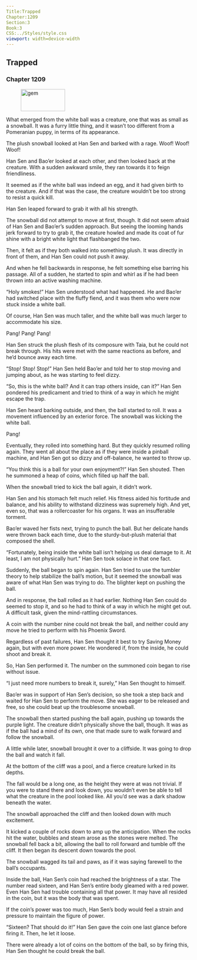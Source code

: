 ```yaml
---
Title:Trapped 
Chapter:1209 
Section:3 
Book:3 
CSS:../Styles/style.css 
viewport: width=device-width
---
```

  
## Trapped
### Chapter 1209
  
<figure>
	<img src="../Images/gem.gif" alt="gem" id="gem" width="120" height="60" />
</figure>
  

  
What emerged from the white ball was a creature, one that was as small as a snowball. It was a furry little thing, and it wasn’t too different from a Pomeranian puppy, in terms of its appearance.

The plush snowball looked at Han Sen and barked with a rage. Woof! Woof! Woof!

Han Sen and Bao’er looked at each other, and then looked back at the creature. With a sudden awkward smile, they ran towards it to feign friendliness.

It seemed as if the white ball was indeed an egg, and it had given birth to the creature. And if that was the case, the creature wouldn’t be too strong to resist a quick kill.

Han Sen leaped forward to grab it with all his strength.

The snowball did not attempt to move at first, though. It did not seem afraid of Han Sen and Bao’er’s sudden approach. But seeing the looming hands jerk forward to try to grab it, the creature howled and made its coat of fur shine with a bright white light that flashbanged the two.

Then, it felt as if they both walked into something plush. It was directly in front of them, and Han Sen could not push it away.

And when he fell backwards in response, he felt something else barring his passage. All of a sudden, he started to spin and whirl as if he had been thrown into an active washing machine.

“Holy smokes!” Han Sen understood what had happened. He and Bao’er had switched place with the fluffy fiend, and it was them who were now stuck inside a white ball.

Of course, Han Sen was much taller, and the white ball was much larger to accommodate his size.

Pang! Pang! Pang!

Han Sen struck the plush flesh of its composure with Taia, but he could not break through. His hits were met with the same reactions as before, and he’d bounce away each time.

“Stop! Stop! Stop!” Han Sen held Bao’er and told her to stop moving and jumping about, as he was starting to feel dizzy.

“So, this is the white ball? And it can trap others inside, can it?” Han Sen pondered his predicament and tried to think of a way in which he might escape the trap.

Han Sen heard barking outside, and then, the ball started to roll. It was a movement influenced by an exterior force. The snowball was kicking the white ball.

Pang!

Eventually, they rolled into something hard. But they quickly resumed rolling again. They went all about the place as if they were inside a pinball machine, and Han Sen got so dizzy and off-balance, he wanted to throw up.

“You think this is a ball for your own enjoyment?!” Han Sen shouted. Then he summoned a heap of coins, which filled up half the ball.

When the snowball tried to kick the ball again, it didn’t work.

Han Sen and his stomach felt much relief. His fitness aided his fortitude and balance, and his ability to withstand dizziness was supremely high. And yet, even so, that was a rollercoaster for his organs. It was an insufferable torment.

Bao’er waved her fists next, trying to punch the ball. But her delicate hands were thrown back each time, due to the sturdy-but-plush material that composed the shell.

“Fortunately, being inside the white ball isn’t helping us deal damage to it. At least, I am not physically hurt.” Han Sen took solace in that one fact.

Suddenly, the ball began to spin again. Han Sen tried to use the tumbler theory to help stabilize the ball’s motion, but it seemed the snowball was aware of what Han Sen was trying to do. The blighter kept on pushing the ball.

And in response, the ball rolled as it had earlier. Nothing Han Sen could do seemed to stop it, and so he had to think of a way in which he might get out. A difficult task, given the mind-rattling circumstances.

A coin with the number nine could not break the ball, and neither could any move he tried to perform with his Phoenix Sword.

Regardless of past failures, Han Sen thought it best to try Saving Money again, but with even more power. He wondered if, from the inside, he could shoot and break it.

So, Han Sen performed it. The number on the summoned coin began to rise without issue.

“I just need more numbers to break it, surely,” Han Sen thought to himself.

Bao’er was in support of Han Sen’s decision, so she took a step back and waited for Han Sen to perform the move. She was eager to be released and free, so she could beat up the troublesome snowball.

The snowball then started pushing the ball again, pushing up towards the purple light. The creature didn’t physically shove the ball, though. It was as if the ball had a mind of its own, one that made sure to walk forward and follow the snowball.

A little while later, snowball brought it over to a cliffside. It was going to drop the ball and watch it fall.

At the bottom of the cliff was a pool, and a fierce creature lurked in its depths.

The fall would be a long one, as the height they were at was not trivial. If you were to stand there and look down, you wouldn’t even be able to tell what the creature in the pool looked like. All you’d see was a dark shadow beneath the water.

The snowball approached the cliff and then looked down with much excitement.

It kicked a couple of rocks down to amp up the anticipation. When the rocks hit the water, bubbles and steam arose as the stones were melted. The snowball fell back a bit, allowing the ball to roll forward and tumble off the cliff. It then began its descent down towards the pool.

The snowball wagged its tail and paws, as if it was saying farewell to the ball’s occupants.

Inside the ball, Han Sen’s coin had reached the brightness of a star. The number read sixteen, and Han Sen’s entire body gleamed with a red power. Even Han Sen had trouble containing all that power. It may have all resided in the coin, but it was the body that was spent.

If the coin’s power was too much, Han Sen’s body would feel a strain and pressure to maintain the figure of power.

“Sixteen? That should do it!” Han Sen gave the coin one last glance before firing it. Then, he let it loose.

There were already a lot of coins on the bottom of the ball, so by firing this, Han Sen thought he could break the ball.